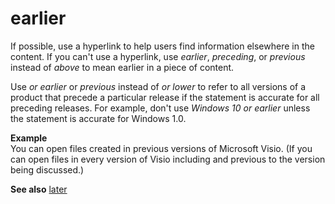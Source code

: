 # earlier

If possible, use a hyperlink to help users find information elsewhere in the content. If you can't use a hyperlink, use *earlier*, *preceding*, or *previous* instead of *above* to mean earlier in a piece of content. 

Use *or earlier* or *previous* instead of *or lower* to
refer to all versions of a product that precede a particular release if
the statement is accurate for all preceding releases. For example,
don't use *Windows 10 or earlier* unless the statement is accurate for Windows 1.0.

**Example**  
You
can open files created in previous versions of Microsoft Visio.
(If you can open files in every version of Visio including and previous
to the version being discussed.) 

**See also**  [later](/style-guide/a-z-word-list-term-collections/l/later)
